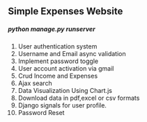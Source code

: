 ## Simple Expenses Website

##### python manage.py runserver

1. User authentication system
2. Username and Email async validation
3. Implement password toggle
4. User account activation via gmail
5. Crud Income and Expenses
6. Ajax search
7. Data Visualization Using Chart.js
8. Download data in pdf,excel or csv formats
9. Django signals for user profile.
10. Password Reset
